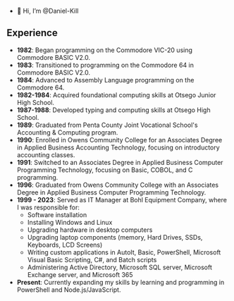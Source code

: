- 👋 Hi, I’m @Daniel-Kill
## Experience

- **1982**: Began programming on the Commodore VIC-20 using Commodore BASIC V2.0.
- **1983**: Transitioned to programming on the Commodore 64 in Commodore BASIC V2.0.
- **1984**: Advanced to Assembly Language programming on the Commodore 64.
- **1982-1984**: Acquired foundational computing skills at Otsego Junior High School.
- **1987-1988**: Developed typing and computing skills at Otsego High School.
- **1989**: Graduated from Penta County Joint Vocational School's Accounting & Computing program.
- **1990**: Enrolled in Owens Community College for an Associates Degree in Applied Business Accounting Technology, focusing on introductory accounting classes.
- **1991**: Switched to an Associates Degree in Applied Business Computer Programming Technology, focusing on Basic, COBOL, and C programming.
- **1996**: Graduated from Owens Community College with an Associates Degree in Applied Business Computer Programming Technology.
- **1999 - 2023**: Served as IT Manager at Bohl Equipment Company, where I was responsible for:
  - Software installation
  - Installing Windows and Linux
  - Upgrading hardware in desktop computers
  - Upgrading laptop components (memory, Hard Drives, SSDs, Keyboards, LCD Screens)
  - Writing custom applications in AutoIt, Basic, PowerShell, Microsoft Visual Basic Scripting, C#, and Batch scripts
  - Administering Active Directory, Microsoft SQL server, Microsoft Exchange server, and Microsoft 365
- **Present**: Currently expanding my skills by learning and programming in PowerShell and Node.js/JavaScript.
